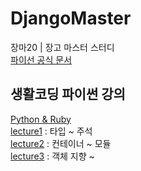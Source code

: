# DjangoMaster
장마20 | 장고 마스터 스터디   
[파이선 공식 문서](https://docs.python.org/ko/3/)    

## 생활코딩 파이썬 강의
[Python & Ruby](https://opentutorials.org/course/1750)    
[lecture1](https://github.com/eun-seong/DjangoMaster/blob/master/egoingPython/lecture1.md) : 타입 ~ 주석    
[lecture2](https://github.com/eun-seong/DjangoMaster/blob/master/egoingPython/lecture2.md) : 컨테이너 ~ 모듈    
[lecture3](https://github.com/eun-seong/DjangoMaster/blob/master/egoingPython/lecture3.md) : 객체 지향 ~       


